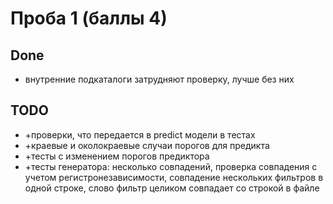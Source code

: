 # Проба 1 (баллы 4)

## Done

* внутренние подкаталоги затрудняют проверку, лучше без них

## TODO

* +проверки, что передается в predict модели в тестах
* +краевые и околокраевые случаи порогов для предикта
* +тесты с изменением порогов предиктора
* +тесты генератора: несколько совпадений, проверка совпадения с учетом регистронезависимости, совпадение нескольких фильтров в одной строке, слово фильтр целиком совпадает со строкой в файле
